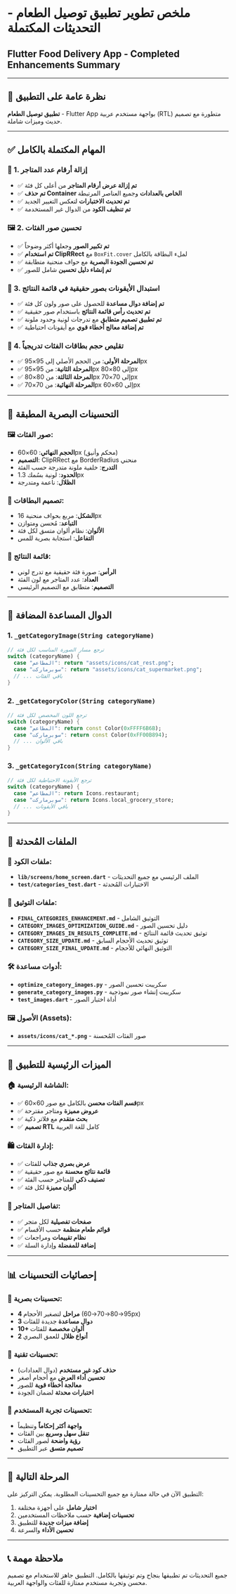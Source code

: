 # ملخص تطوير تطبيق توصيل الطعام - التحديثات المكتملة
## Flutter Food Delivery App - Completed Enhancements Summary

---

## 📱 **نظرة عامة على التطبيق**

**تطبيق توصيل الطعام** - Flutter App بواجهة مستخدم عربية (RTL) متطورة مع تصميم حديث وميزات شاملة.

---

## ✅ **المهام المكتملة بالكامل**

### **🎯 1. إزالة أرقام عدد المتاجر**
- ✅ **تم إزالة عرض أرقام المتاجر** من أعلى كل فئة
- ✅ **تم حذف Container الخاص بالعدادات** وجميع العناصر المرتبطة
- ✅ **تم تحديث الاختبارات** لتعكس التغيير الجديد
- ✅ **تم تنظيف الكود** من الدوال غير المستخدمة

### **🖼️ 2. تحسين صور الفئات**
- ✅ **تم تكبير الصور** وجعلها أكثر وضوحاً
- ✅ **تم استخدام ClipRRect** مع `BoxFit.cover` لملء البطاقة بالكامل
- ✅ **تم تحسين الجودة البصرية** مع حواف منحنية متطابقة
- ✅ **تم إنشاء دليل تحسين** شامل للصور

### **🎨 3. استبدال الأيقونات بصور حقيقية في قائمة النتائج**
- ✅ **تم إضافة دوال مساعدة** للحصول على صور ولون كل فئة
- ✅ **تم تحديث رأس قائمة النتائج** باستخدام صور حقيقية
- ✅ **تم تطبيق تصميم متطابق** مع تدرجات لونية وحدود ملونة
- ✅ **تم إضافة معالج أخطاء قوي** مع أيقونات احتياطية

### **📏 4. تقليص حجم بطاقات الفئات تدريجياً**
- ✅ **المرحلة الأولى**: من الحجم الأصلي إلى 95×95px
- ✅ **المرحلة الثانية**: من 95×95px إلى 80×80px  
- ✅ **المرحلة الثالثة**: من 80×80px إلى 70×70px
- ✅ **المرحلة النهائية**: من 70×70px إلى 60×60px

---

## 🎨 **التحسينات البصرية المطبقة**

### **🖼️ صور الفئات:**
- **الحجم النهائي**: 60×60px (محكم وأنيق)
- **التصميم**: ClipRRect مع BorderRadius منحني
- **التدرج**: خلفية ملونة متدرجة حسب الفئة
- **الحدود**: لونية بسُمك 1.3px
- **الظلال**: ناعمة ومتدرجة

### **🎯 تصميم البطاقات:**
- **الشكل**: مربع بحواف منحنية 16px
- **التباعد**: مُحسن ومتوازن
- **الألوان**: نظام ألوان متسق لكل فئة
- **التفاعل**: استجابة بصرية للمس

### **📱 قائمة النتائج:**
- **الرأس**: صورة فئة حقيقية مع تدرج لوني
- **العداد**: عدد المتاجر مع لون الفئة
- **التصميم**: متطابق مع التصميم الرئيسي

---

## 🔧 **الدوال المساعدة المضافة**

### **1. `_getCategoryImage(String categoryName)`**
```dart
// ترجع مسار الصورة المناسب لكل فئة
switch (categoryName) {
  case "المطاعم": return "assets/icons/cat_rest.png";
  case "سوبرماركت": return "assets/icons/cat_supermarket.png";
  // ... باقي الفئات
}
```

### **2. `_getCategoryColor(String categoryName)`**
```dart
// ترجع اللون المخصص لكل فئة
switch (categoryName) {
  case "المطاعم": return const Color(0xFFFF6B6B);
  case "سوبرماركت": return const Color(0xFF00B894);
  // ... باقي الألوان
}
```

### **3. `_getCategoryIcon(String categoryName)`**
```dart
// ترجع الأيقونة الاحتياطية لكل فئة
switch (categoryName) {
  case "المطاعم": return Icons.restaurant;
  case "سوبرماركت": return Icons.local_grocery_store;
  // ... باقي الأيقونات
}
```

---

## 📁 **الملفات المُحدثة**

### **🔧 ملفات الكود:**
- **`lib/screens/home_screen.dart`** - الملف الرئيسي مع جميع التحديثات
- **`test/categories_test.dart`** - الاختبارات المُحدثة

### **📄 ملفات التوثيق:**
- **`FINAL_CATEGORIES_ENHANCEMENT.md`** - التوثيق الشامل
- **`CATEGORY_IMAGES_OPTIMIZATION_GUIDE.md`** - دليل تحسين الصور
- **`CATEGORY_IMAGES_IN_RESULTS_COMPLETE.md`** - توثيق تحديث قائمة النتائج
- **`CATEGORY_SIZE_UPDATE.md`** - توثيق تحديث الأحجام السابق
- **`CATEGORY_SIZE_FINAL_UPDATE.md`** - التوثيق النهائي للأحجام

### **🛠️ أدوات مساعدة:**
- **`optimize_category_images.py`** - سكريبت تحسين الصور
- **`generate_category_images.py`** - سكريبت إنشاء صور نموذجية
- **`test_images.dart`** - أداة اختبار الصور

### **🖼️ الأصول (Assets):**
- **`assets/icons/cat_*.png`** - صور الفئات المُحسنة

---

## 🎯 **الميزات الرئيسية للتطبيق**

### **🏠 الشاشة الرئيسية:**
- ✅ **قسم الفئات محسن** بالكامل مع صور 60×60px
- ✅ **عروض مميزة** ومتاجر مقترحة
- ✅ **بحث متقدم** مع فلاتر ذكية
- ✅ **تصميم RTL** كامل للغة العربية

### **🛍️ إدارة الفئات:**
- ✅ **عرض بصري جذاب** للفئات
- ✅ **قائمة نتائج محسنة** مع صور حقيقية
- ✅ **تصنيف ذكي** للمتاجر حسب الفئة
- ✅ **ألوان مميزة** لكل فئة

### **🏪 تفاصيل المتاجر:**
- ✅ **صفحات تفصيلية** لكل متجر
- ✅ **قوائم طعام منظمة** حسب الأقسام
- ✅ **نظام تقييمات** ومراجعات
- ✅ **إضافة للمفضلة** وإدارة السلة

---

## 📊 **إحصائيات التحسينات**

### **🎨 تحسينات بصرية:**
- **4 مراحل** لتصغير الأحجام (95→80→70→60px)
- **3 دوال مساعدة** جديدة للفئات
- **10+ ألوان مخصصة** للفئات
- **2 أنواع ظلال** للعمق البصري

### **🔧 تحسينات تقنية:**
- **حذف كود غير مستخدم** (دوال العدادات)
- **تحسين أداء العرض** مع أحجام أصغر
- **معالجة أخطاء قوية** للصور
- **اختبارات محدثة** لضمان الجودة

### **📱 تحسينات تجربة المستخدم:**
- **واجهة أكثر إحكاماً** وتنظيماً
- **تنقل سهل وسريع** بين الفئات
- **رؤية واضحة** لصور الفئات
- **تصميم متسق** عبر التطبيق

---

## 🚀 **المرحلة التالية**

التطبيق الآن في حالة ممتازة مع جميع التحسينات المطلوبة. يمكن التركيز على:

1. **اختبار شامل** على أجهزة مختلفة
2. **تحسينات إضافية** حسب ملاحظات المستخدمين
3. **إضافة ميزات جديدة** للتطبيق
4. **تحسين الأداء** والسرعة

---

## 📞 **ملاحظة مهمة**

جميع التحديثات تم تطبيقها بنجاح وتم توثيقها بالكامل. التطبيق جاهز للاستخدام مع تصميم محسن وتجربة مستخدم ممتازة للفئات والواجهة العربية.
